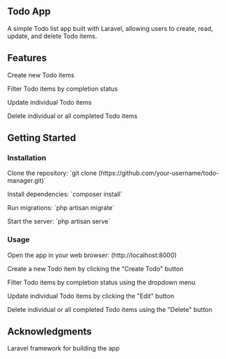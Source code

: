 ## Todo App

A simple Todo list app built with Laravel, allowing users to create, read, update, and delete Todo items.

## Features

<p>Create new Todo items</p>
<p>Filter Todo items by completion status</p>
<p>Update individual Todo items</p>
<p>Delete individual or all completed Todo items</p>

## Getting Started

### Installation

<p>Clone the repository: `git clone (https://github.com/your-username/todo-manager.git)`</p>
<p>Install dependencies: `composer install`</p>
<p>Run migrations: `php artisan migrate`</p>
<p>Start the server: `php artisan serve`</p>

### Usage

<p>Open the app in your web browser: (http://localhost:8000)</p>
<p>Create a new Todo item by clicking the "Create Todo" button</p>
<p>Filter Todo items by completion status using the dropdown menu</p>
<p>Update individual Todo items by clicking the "Edit" button</p>
<p>Delete individual or all completed Todo items using the "Delete" button</p>

## Acknowledgments

<p>Laravel framework for building the app</p>
